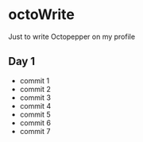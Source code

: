 octoWrite
=========

Just to write Octopepper on my profile



Day 1
----

* commit 1
* commit 2
* commit 3
* commit 4
* commit 5
* commit 6
* commit 7
